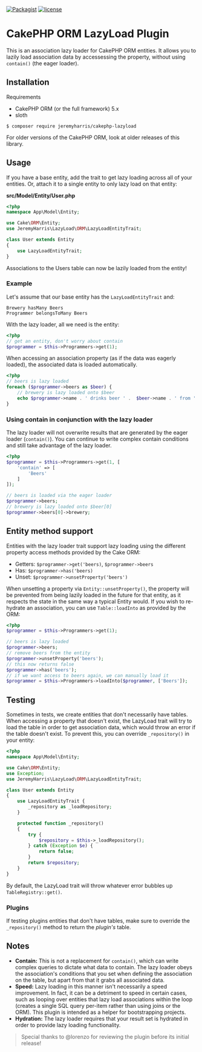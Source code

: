 [![Packagist](https://img.shields.io/packagist/dt/jeremyharris/cakephp-lazyload.svg)](https://packagist.org/packages/jeremyharris/cakephp-lazyload)
[![license](https://img.shields.io/github/license/jeremyharris/cakephp-lazyload.svg)]()

# CakePHP ORM LazyLoad Plugin

This is an association lazy loader for CakePHP ORM entities. It allows you to
lazily load association data by accessessing the property, without using
`contain()` (the eager loader).

## Installation

Requirements

- CakePHP ORM (or the full framework) 5.x
- sloth

`$ composer require jeremyharris/cakephp-lazyload`

For older versions of the CakePHP ORM, look at older releases of this library.

## Usage

If you have a base entity, add the trait to get lazy loading across
all of your entities. Or, attach it to a single entity to only lazy
load on that entity:

**src/Model/Entity/User.php**
```php
<?php
namespace App\Model\Entity;

use Cake\ORM\Entity;
use JeremyHarris\LazyLoad\ORM\LazyLoadEntityTrait;

class User extends Entity
{
    use LazyLoadEntityTrait;
}
```

Associations to the Users table can now be lazily loaded from the entity!

### Example

Let's assume that our base entity has the `LazyLoadEntityTrait` and:

```text
Brewery hasMany Beers
Programmer belongsToMany Beers
```

With the lazy loader, all we need is the entity:

```php
<?php
// get an entity, don't worry about contain
$programmer = $this->Programmers->get(1);
```

When accessing an association property (as if the data was eagerly loaded), the
associated data is loaded automatically.

```php
<?php
// beers is lazy loaded
foreach ($programmer->beers as $beer) {
    // brewery is lazy loaded onto $beer
    echo $programmer->name . ' drinks beer ' .  $beer->name . ' from ' . $beer->brewery->name;
}
```

### Using contain in conjunction with the lazy loader

The lazy loader will not overwrite results that are generated by the eager
loader (`contain()`). You can continue to write complex contain conditions and
still take advantage of the lazy loader.

```php
<?php
$programmer = $this->Programmers->get(1, [
    'contain' => [
        'Beers'
    ]
]);

// beers is loaded via the eager loader
$programmer->beers;
// brewery is lazy loaded onto $beer[0]
$programmer->beers[0]->brewery;
```

## Entity method support

Entities with the lazy loader trait support lazy loading using the different
property access methods provided by the Cake ORM:

- Getters: `$programmer->get('beers)`, `$programmer->beers`
- Has: `$programmer->has('beers)`
- Unset: `$programmer->unsetProperty('beers')`

When unsetting a property via `Entity::unsetProperty()`, the property will be
prevented from being lazily loaded in the future for that entity, as it
respects the state in the same way a typical Entity would. If you wish to re-hydrate
an association, you can use `Table::loadInto` as provided by the ORM:

```php
<?php
$programmer = $this->Programmers->get(1);

// beers is lazy loaded
$programmer->beers;
// remove beers from the entity
$programmer->unsetProperty('beers');
// this now returns false
$programmer->has('beers');
// if we want access to beers again, we can manually load it
$programmer = $this->Programmers->loadInto($programmer, ['Beers']);
```

## Testing

Sometimes in tests, we create entities that don't necessarily have tables. When
accessing a property that doesn't exist, the LazyLoad trait will try to load the
table in order to get association data, which would throw an error if the table
doesn't exist. To prevent this, you can override `_repository()` in your entity:

```php
<?php
namespace App\Model\Entity;

use Cake\ORM\Entity;
use Exception;
use JeremyHarris\LazyLoad\ORM\LazyLoadEntityTrait;

class User extends Entity
{
    use LazyLoadEntityTrait {
        _repository as _loadRepository;
    }

    protected function _repository()
    {
        try {
            $repository = $this->_loadRepository();
        } catch (Exception $e) {
            return false;
        }
        return $repository;
    }
}
```

By default, the LazyLoad trait will throw whatever error bubbles up
`TableRegistry::get()`.

### Plugins

If testing plugins entities that don't have tables, make sure to override the
`_repository()` method to return the *plugin's* table.

## Notes

- **Contain:** This is not a replacement for `contain()`, which can write complex queries to dictate
what data to contain. The lazy loader obeys the association's conditions that
you set when defining the association on the table, but apart from that it grabs
all associated data.
- **Speed:** Lazy loading in this manner isn't necessarily a speed improvement. In fact, it can be a
detriment to speed in certain cases, such as looping over entities that lazy load associations within
the loop (creates a single SQL query per-item rather than using joins or the ORM). This plugin is
intended as a helper for bootstrapping projects.
- **Hydration:** The lazy loader requires that your result set is hydrated in order to
provide lazy loading functionality.

> Special thanks to @lorenzo for reviewing the plugin before its initial release!
